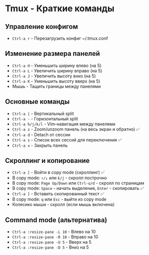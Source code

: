 # Tmux - Краткие команды

## Управление конфигом
- `Ctrl-a r` - Перезагрузить конфиг ~/.tmux.conf

## Изменение размера панелей
- `Ctrl-a H` - Уменьшить ширину влево (на 5)
- `Ctrl-a L` - Увеличить ширину вправо (на 5)
- `Ctrl-a J` - Увеличить высоту вниз (на 5)
- `Ctrl-a K` - Уменьшить высоту вверх (на 5)
- Мышь - Тащить границы между панелями

## Основные команды
- `Ctrl-a |` - Вертикальный split
- `Ctrl-a -` - Горизонтальный split
- `Ctrl-a h/j/k/l` - Vim-навигация между панелями
- `Ctrl-a z` - Zoom/unzoom панель (на весь экран и обратно) ✅
- `Ctrl-a d` - Detach от сессии
- `Ctrl-a s` - Список всех сессий для переключения ✅
- `Ctrl-a x` - Закрыть панель

## Скроллинг и копирование
- `Ctrl-a [` - Войти в copy mode (скроллинг) ✅
- В copy mode: `↑/↓` или `k/j` - скролл построчно
- В copy mode: `Page Up/Down` или `Ctrl-u/d` - скролл по страницам
- В copy mode: `Space` - начать выделение, `Enter` - скопировать ✅
- `Ctrl-a ]` - Вставить скопированный текст ✅
- В copy mode: `q` или `Esc` - выйти из copy mode
- Колесико мыши - скролл (если мышь включена)

## Command mode (альтернатива)
- `Ctrl-a :resize-pane -L 10` - Влево на 10
- `Ctrl-a :resize-pane -R 10` - Вправо на 10
- `Ctrl-a :resize-pane -U 5` - Вверх на 5
- `Ctrl-a :resize-pane -D 5` - Вниз на 5
